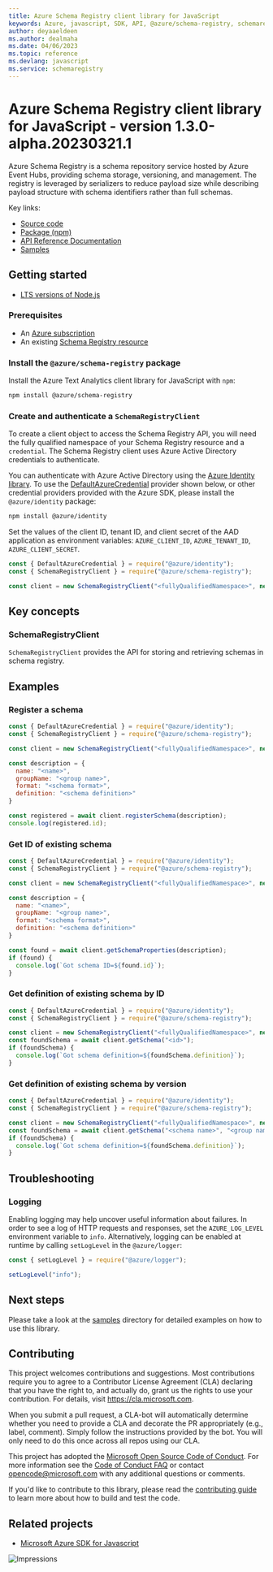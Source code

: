```yaml
---
title: Azure Schema Registry client library for JavaScript
keywords: Azure, javascript, SDK, API, @azure/schema-registry, schemaregistry
author: deyaaeldeen
ms.author: dealmaha
ms.date: 04/06/2023
ms.topic: reference
ms.devlang: javascript
ms.service: schemaregistry
---
```

# Azure Schema Registry client library for JavaScript - version 1.3.0-alpha.20230321.1 


Azure Schema Registry is a schema repository service hosted by Azure Event Hubs,
providing schema storage, versioning, and management. The registry is leveraged
by serializers to reduce payload size while describing payload structure with
schema identifiers rather than full schemas.

Key links:

- [Source code](https://github.com/Azure/azure-sdk-for-js/tree/main/sdk/schemaregistry/schema-registry)
- [Package (npm)](https://www.npmjs.com/package/@azure/schema-registry)
- [API Reference Documentation](/javascript/api/@azure/schema-registry)
- [Samples](https://github.com/Azure/azure-sdk-for-js/tree/main/sdk/schemaregistry/schema-registry/samples)

## Getting started

- [LTS versions of Node.js](https://github.com/nodejs/release#release-schedule)

### Prerequisites

- An [Azure subscription][azure_sub]
- An existing [Schema Registry resource](https://aka.ms/schemaregistry)

### Install the `@azure/schema-registry` package

Install the Azure Text Analytics client library for JavaScript with `npm`:

```bash
npm install @azure/schema-registry
```

### Create and authenticate a `SchemaRegistryClient`

To create a client object to access the Schema Registry API, you will need the
fully qualified namespace of your Schema Registry resource and a `credential`. The Schema
Registry client uses Azure Active Directory credentials to authenticate.

You can authenticate with Azure Active Directory using the [Azure Identity
library][azure_identity]. To use the
[DefaultAzureCredential][defaultazurecredential] provider shown below, or other
credential providers provided with the Azure SDK, please install the
`@azure/identity` package:

```bash
npm install @azure/identity
```

Set the values of the client ID, tenant ID, and client secret of the AAD
application as environment variables: `AZURE_CLIENT_ID`, `AZURE_TENANT_ID`,
`AZURE_CLIENT_SECRET`.

```js
const { DefaultAzureCredential } = require("@azure/identity");
const { SchemaRegistryClient } = require("@azure/schema-registry");

const client = new SchemaRegistryClient("<fullyQualifiedNamespace>", new DefaultAzureCredential());
```

## Key concepts

### SchemaRegistryClient

`SchemaRegistryClient` provides the API for storing and retrieving schemas in
schema registry.

## Examples

### Register a schema

```javascript
const { DefaultAzureCredential } = require("@azure/identity");
const { SchemaRegistryClient } = require("@azure/schema-registry");

const client = new SchemaRegistryClient("<fullyQualifiedNamespace>", new DefaultAzureCredential());

const description = {
  name: "<name>",
  groupName: "<group name>",
  format: "<schema format>",
  definition: "<schema definition>"
}

const registered = await client.registerSchema(description);
console.log(registered.id);
```

### Get ID of existing schema

```javascript
const { DefaultAzureCredential } = require("@azure/identity");
const { SchemaRegistryClient } = require("@azure/schema-registry");

const client = new SchemaRegistryClient("<fullyQualifiedNamespace>", new DefaultAzureCredential());

const description = {
  name: "<name>",
  groupName: "<group name>",
  format: "<schema format>",
  definition: "<schema definition>"
}

const found = await client.getSchemaProperties(description);
if (found) {
  console.log(`Got schema ID=${found.id}`);
}
```

### Get definition of existing schema by ID

```javascript
const { DefaultAzureCredential } = require("@azure/identity");
const { SchemaRegistryClient } = require("@azure/schema-registry");

const client = new SchemaRegistryClient("<fullyQualifiedNamespace>", new DefaultAzureCredential());
const foundSchema = await client.getSchema("<id>");
if (foundSchema) {
  console.log(`Got schema definition=${foundSchema.definition}`);
}
```

### Get definition of existing schema by version

```javascript
const { DefaultAzureCredential } = require("@azure/identity");
const { SchemaRegistryClient } = require("@azure/schema-registry");

const client = new SchemaRegistryClient("<fullyQualifiedNamespace>", new DefaultAzureCredential());
const foundSchema = await client.getSchema("<schema name>", "<group name>", version);
if (foundSchema) {
  console.log(`Got schema definition=${foundSchema.definition}`);
}
```

## Troubleshooting

### Logging

Enabling logging may help uncover useful information about failures. In order to
see a log of HTTP requests and responses, set the `AZURE_LOG_LEVEL` environment
variable to `info`. Alternatively, logging can be enabled at runtime by calling
`setLogLevel` in the `@azure/logger`:

```javascript
const { setLogLevel } = require("@azure/logger");

setLogLevel("info");
```

## Next steps

Please take a look at the
[samples](https://github.com/Azure/azure-sdk-for-js/tree/main/sdk/schemaregistry/schema-registry/samples)
directory for detailed examples on how to use this library.

## Contributing

This project welcomes contributions and suggestions. Most contributions require
you to agree to a Contributor License Agreement (CLA) declaring that you have
the right to, and actually do, grant us the rights to use your contribution. For
details, visit https://cla.microsoft.com.

When you submit a pull request, a CLA-bot will automatically determine whether
you need to provide a CLA and decorate the PR appropriately (e.g., label,
comment). Simply follow the instructions provided by the bot. You will only need
to do this once across all repos using our CLA.

This project has adopted the [Microsoft Open Source Code of
Conduct](https://opensource.microsoft.com/codeofconduct/). For more information
see the [Code of Conduct
FAQ](https://opensource.microsoft.com/codeofconduct/faq/) or contact
[opencode@microsoft.com](mailto:opencode@microsoft.com) with any additional
questions or comments.

If you'd like to contribute to this library, please read the [contributing
guide](https://github.com/Azure/azure-sdk-for-js/blob/main/CONTRIBUTING.md) to
learn more about how to build and test the code.

## Related projects

- [Microsoft Azure SDK for Javascript](https://github.com/Azure/azure-sdk-for-js)

![Impressions](https://azure-sdk-impressions.azurewebsites.net/api/impressions/azure-sdk-for-js%2Fsdk%2Fschemaregistry%2Fschema-registry%2FREADME.png)

[azure_cli]: /cli/azure
[azure_sub]: https://azure.microsoft.com/free/
[azure_portal]: https://portal.azure.com
[azure_identity]: https://github.com/Azure/azure-sdk-for-js/tree/main/sdk/identity/identity
[defaultazurecredential]: https://github.com/Azure/azure-sdk-for-js/tree/main/sdk/identity/identity#defaultazurecredential

